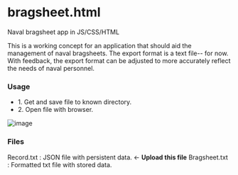# bragsheet.html
Naval bragsheet app in JS/CSS/HTML

This is a working concept for an application that should aid the management of naval bragsheets.
The export format is a text file-- for now.
With feedback, the export format can be adjusted to more accurately reflect the needs of naval personnel.

<H3>Usage</H3>

<ul>
<li>1. Get and save file to known directory. </li>
<li>2. Open file with browser. </li>
</ul>

![image](https://user-images.githubusercontent.com/49540886/125867096-fad93c24-4da4-4583-8dca-307ba37524a4.png)

<H3>Files</H3>
Record.txt : JSON file with persistent data. <- <b>Upload this file</b>
Bragsheet.txt : Formatted txt file with stored data.
